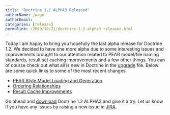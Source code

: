 ```yaml
---
title: "Doctrine 1.2 ALPHA3 Released"
authorName: jwage
authorEmail:
categories: [release]
permalink: /2009/10/21/doctrine-1-2-alpha3-released.html
---
```

Today I am happy to bring you hopefully the last alpha release for
Doctrine 1.2. We decided to have one more alpha due to some interesting
issues and improvements brought to our attention related to PEAR
model/file naming standards, result set caching improvements and a few
other things. You can of course check out what all is new in Doctrine in
the [upgrade](http://www.doctrine-project.org/upgrade/1_2) file. Below
are some quick links to some of the most recent changes.

-   [PEAR Style Model Loading and
    Generation](http://www.doctrine-project.org/upgrade/1_2#PEAR%20Style%20Model%20Loading%20and%20Generation)
-   [Ordering
    Relationships](http://www.doctrine-project.org/upgrade/1_2#Ordering%20Relationships)
-   [Result Cache
    Improvements](http://www.doctrine-project.org/upgrade/1_2#Result%20Cache%20Improvements)

Go ahead and [download](http://www.doctrine-project.org/download)
Doctrine 1.2 ALPHA3 and give it a try. Let us know if you have any
issues by raising a new issue in
[JIRA](http://www.doctrine-project.org/jira).
